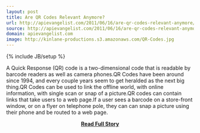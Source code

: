 ```yaml
---
layout: post
title: Are QR Codes Relevant Anymore?
url: http://apievangelist.com/2011/06/16/are-qr-codes-relevant-anymore/
source: http://apievangelist.com/2011/06/16/are-qr-codes-relevant-anymore/
domain: apievangelist.com
image: http://kinlane-productions.s3.amazonaws.com/QR-Codes.jpg
---
```

{% include JB/setup %}<p>A Quick Response (QR) code is a two-dimensional code that is readable by barcode readers as well as camera phones.QR Codes have been around since 1994, and every couple years seem to get heralded as the next big thing.QR Codes can be used to link the offline world, with online information, with single scan or snap of a picture.QR codes can contain links that take users to a web page.If a user sees a barcode on a store-front window, or on a flyer on telephone pole, they can can snap a picture using their phone and be routed to a web page.</p>
<center><p><a href="http://apievangelist.com/2011/06/16/are-qr-codes-relevant-anymore/" style='padding:25px; font-sze:18px; font-weight: bold;'>Read Full Story</a></p></center>
